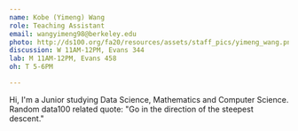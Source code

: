 ```yaml
---
name: Kobe (Yimeng) Wang
role: Teaching Assistant
email: wangyimeng98@berkeley.edu
photo: http://ds100.org/fa20/resources/assets/staff_pics/yimeng_wang.png
discussion: W 11AM-12PM, Evans 344
lab: M 11AM-12PM, Evans 458
oh: T 5-6PM

---
```


Hi, I'm a Junior studying Data Science, Mathematics and Computer Science. Random data100 related quote: "Go in the direction of the steepest descent."
